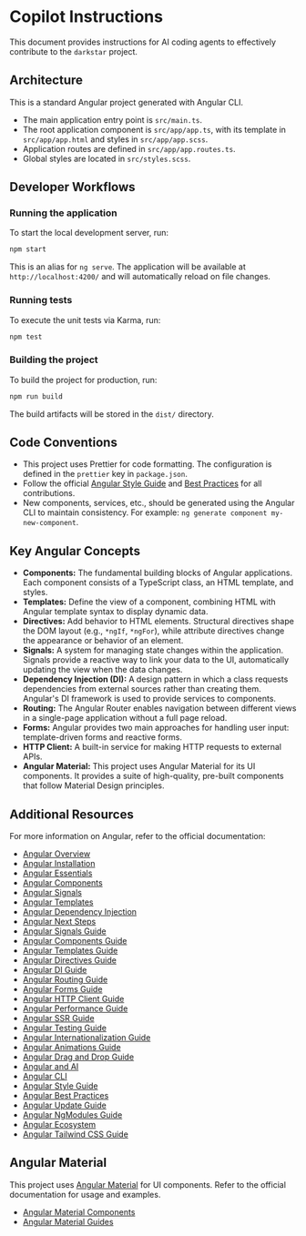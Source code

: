 # Copilot Instructions

This document provides instructions for AI coding agents to effectively contribute to the `darkstar` project.

## Architecture

This is a standard Angular project generated with Angular CLI.

- The main application entry point is `src/main.ts`.
- The root application component is `src/app/app.ts`, with its template in `src/app/app.html` and styles in `src/app/app.scss`.
- Application routes are defined in `src/app/app.routes.ts`.
- Global styles are located in `src/styles.scss`.

## Developer Workflows

### Running the application

To start the local development server, run:

```bash
npm start
```

This is an alias for `ng serve`. The application will be available at `http://localhost:4200/` and will automatically reload on file changes.

### Running tests

To execute the unit tests via Karma, run:

```bash
npm test
```

### Building the project

To build the project for production, run:

```bash
npm run build
```

The build artifacts will be stored in the `dist/` directory.

## Code Conventions

- This project uses Prettier for code formatting. The configuration is defined in the `prettier` key in `package.json`.
- Follow the official [Angular Style Guide](https://angular.dev/style-guide) and [Best Practices](https://angular.dev/best-practices) for all contributions.
- New components, services, etc., should be generated using the Angular CLI to maintain consistency. For example: `ng generate component my-new-component`.

## Key Angular Concepts

- **Components:** The fundamental building blocks of Angular applications. Each component consists of a TypeScript class, an HTML template, and styles.
- **Templates:** Define the view of a component, combining HTML with Angular template syntax to display dynamic data.
- **Directives:** Add behavior to HTML elements. Structural directives shape the DOM layout (e.g., `*ngIf`, `*ngFor`), while attribute directives change the appearance or behavior of an element.
- **Signals:** A system for managing state changes within the application. Signals provide a reactive way to link your data to the UI, automatically updating the view when the data changes.
- **Dependency Injection (DI):** A design pattern in which a class requests dependencies from external sources rather than creating them. Angular's DI framework is used to provide services to components.
- **Routing:** The Angular Router enables navigation between different views in a single-page application without a full page reload.
- **Forms:** Angular provides two main approaches for handling user input: template-driven forms and reactive forms.
- **HTTP Client:** A built-in service for making HTTP requests to external APIs.
- **Angular Material:** This project uses Angular Material for its UI components. It provides a suite of high-quality, pre-built components that follow Material Design principles.

## Additional Resources

For more information on Angular, refer to the official documentation:

- [Angular Overview](https://angular.dev/overview)
- [Angular Installation](https://angular.dev/installation)
- [Angular Essentials](https://angular.dev/essentials)
- [Angular Components](https://angular.dev/essentials/components)
- [Angular Signals](https://angular.dev/essentials/signals)
- [Angular Templates](https://angular.dev/essentials/templates)
- [Angular Dependency Injection](https://angular.dev/essentials/dependency-injection)
- [Angular Next Steps](https://angular.dev/essentials/next-steps)
- [Angular Signals Guide](https://angular.dev/guide/signals)
- [Angular Components Guide](https://angular.dev/guide/components)
- [Angular Templates Guide](https://angular.dev/guide/templates)
- [Angular Directives Guide](https://angular.dev/guide/directives)
- [Angular DI Guide](https://angular.dev/guide/di)
- [Angular Routing Guide](https://angular.dev/guide/routing)
- [Angular Forms Guide](https://angular.dev/guide/forms)
- [Angular HTTP Client Guide](https://angular.dev/guide/http)
- [Angular Performance Guide](https://angular.dev/guide/performance)
- [Angular SSR Guide](https://angular.dev/guide/ssr)
- [Angular Testing Guide](https://angular.dev/guide/testing)
- [Angular Internationalization Guide](https://angular.dev/guide/i18n)
- [Angular Animations Guide](https://angular.dev/guide/animations)
- [Angular Drag and Drop Guide](https://angular.dev/guide/drag-drop)
- [Angular and AI](https://angular.dev/ai)
- [Angular CLI](https://angular.dev/tools/cli)
- [Angular Style Guide](https://angular.dev/style-guide)
- [Angular Best Practices](https://angular.dev/best-practices)
- [Angular Update Guide](https://angular.dev/update)
- [Angular NgModules Guide](https://angular.dev/guide/ngmodules/overview)
- [Angular Ecosystem](https://angular.dev/ecosystem)
- [Angular Tailwind CSS Guide](https://angular.dev/guide/tailwind)

## Angular Material

This project uses [Angular Material](https://material.angular.dev) for UI components. Refer to the official documentation for usage and examples.

- [Angular Material Components](https://material.angular.dev/components)
- [Angular Material Guides](https://material.angular.dev/guides)
